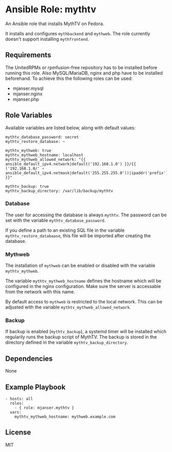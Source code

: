 # Ansible Role: mythtv

An Ansible role that installs MythTV on Fedora.

It installs and configures `mythbackend` and `mythweb`. The role currently doesn't support installing `mythfrontend`.

## Requirements

The UnitedRPMs or rpmfusion-free repository has to be installed before running this role.
Also MySQL/MariaDB, nginx and php have to be installed beforehand. To achieve this the following roles can be used:
- mjanser.mysql
- mjanser.nginx
- mjanser.php

## Role Variables

Available variables are listed below, along with default values:

    mythtv_database_password: secret
    mythtv_restore_database: ~

    mythtv_mythweb: true
    mythtv_mythweb_hostname: localhost
    mythtv_mythweb_allowed_network: "{{ ansible_default_ipv4.network|default('192.168.1.0') }}/{{ ('192.168.1.0/' ~ ansible_default_ipv4.netmask|default('255.255.255.0'))|ipaddr('prefix') }}"

    mythtv_backup: true
    mythtv_backup_directory: /var/lib/backup/mythtv

### Database

The user for accessing the database is always `mythtv`. The password can be set with the variable `mythtv_database_password`.

If you define a path to an existing SQL file in the variable `mythtv_restore_databaase`, this file will be imported
after creating the database.

### Mythweb

The installation of `mythweb` can be enabled or disabled with the variable `mythtv_mythweb`.

The variable `mythtv_mythweb_hostname` defines the hostname which will be configured in the nginx configuration.
Make sure the server is accessable from the network with this name.

By default access to `mythweb` is restricted to the local network. This can be adjusted with the variable `mythtv_mythweb_allowed_network`.

### Backup

If backup is enabled (`mythtv_backup`), a systemd timer will be installed which regularily runs the backup script of MythTV.
The backup is stored in the directory defined in the variable `mythtv_backup_directory`.

## Dependencies

None

## Example Playbook

    - hosts: all
      roles:
        - { role: mjanser.mythtv }
      vars:
        mythtv_mythweb_hostname: mythweb.example.com

## License

MIT
